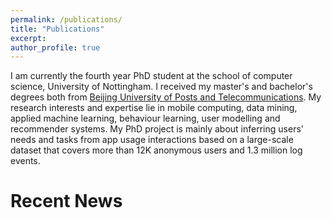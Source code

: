 ```yaml
---
permalink: /publications/
title: "Publications"
excerpt: 
author_profile: true
---
```


I am currently the fourth year PhD student at the school of computer science, University of Nottingham. I received my master's and bachelor's degrees both from [Beijing University of Posts and Telecommunications](https://english.bupt.edu.cn/). My research interests and expertise lie in mobile computing, data mining, applied machine learning, behaviour learning, user modelling and recommender systems. My PhD project is mainly about inferring users' needs and tasks from app usage interactions based on a large-scale dataset that covers more than 12K anonymous users and 1.3 million log events.


Recent News
======
